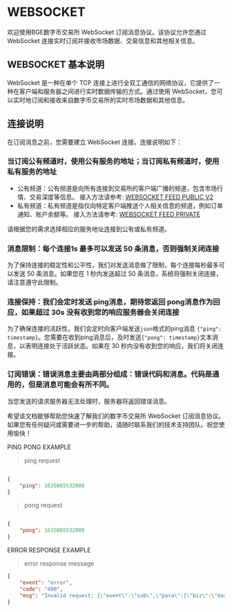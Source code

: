 # WEBSOCKET

欢迎使用BGE数字币交易所 WebSocket 订阅消息协议。该协议允许您通过 WebSocket 连接实时订阅并接收市场数据、交易信息和其他相关信息。

## WEBSOCKET 基本说明

WebSocket 是一种在单个 TCP 连接上进行全双工通信的网络协议，它提供了一种在客户端和服务器之间进行实时数据传输的方式。通过使用 WebSocket，您可以实时地订阅和接收来自数字币交易所的实时市场数据和其他信息。

## 连接说明

在订阅消息之前，您需要建立 WebSocket 连接。连接说明如下：

### 当订阅公有频道时，使用公有服务的地址；当订阅私有频道时，使用私有服务的地址

- 公有频道：公有频道是向所有连接到交易所的客户端广播的频道，包含市场行情、交易深度等信息。
  接入方法请参考: [WEBSOCKET FEED PUBLIC V2](#websocket-feed-public-v2)
- 私有频道：私有频道是指仅向特定客户端推送个人相关信息的频道，例如订单通知、账户余额等。
  接入方法请参考: [WEBSOCKET FEED PRIVATE](#websocket-feed-private)

请根据您的需求选择相应的服务地址连接到公有或私有频道。

### 消息限制：每个连接1s 最多可以发送 50 条消息，否则强制关闭连接

为了保持连接的稳定性和公平性，我们对发送消息做了限制，每个连接每秒最多可以发送 50 条消息。如果您在 1 秒内发送超过 50 条消息，系统将强制关闭连接，请注意遵守此限制。

### 连接保持：我们会定时发送 ping消息，期待您返回 pong消息作为回应，如果超过 30s 没有收到您的响应服务器会关闭连接

为了确保连接的活跃性，我们会定时向客户端发送`json`格式的ping消息 `{"ping": timestamp}`。您需要在收到ping消息后，及时发送`{"pong": timestamp}`文本消息，以表明连接处于活跃状态。如果在 30 秒内没有收到您的响应，我们将关闭连接。

### 订阅错误：错误消息主要由两部分组成：错误代码和消息。代码是通用的，但是消息可能会有所不同。
当您发送的请求服务器无法处理时，服务器将返回错误消息。


希望该文档能够帮助您快速了解我们的数字币交易所 WebSocket 订阅消息协议。如果您有任何疑问或需要进一步的帮助，请随时联系我们的技术支持团队。祝您使用愉快！

<aside>
PING PONG EXAMPLE
</aside>
<a name="ping_pong_demo"></a>

> ping request

```json

{
    "ping": 1635065532000
}

```
> pong request

```json

{
    "pong": 1635065532000
}

```

<aside>
ERROR RESPONSE EXAMPLE
</aside>

<a name="error_response_demo"></a>

> error response message

```json
{
    "event": "error",
    "code": "400",
    "msg": "Invalid request: {\"event\":\"sub\",\"para\":{\"biz\":\"market\",\"type\":\"percent10\",\"pairCode\":\"BTC_USDT\"},\"zip\":true}"
}

```


